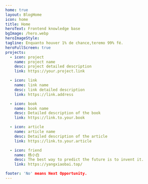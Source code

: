 ```yaml
---
home: true
layout: BlogHome
icon: home
title: Home
heroText: Frontend knowledge base
bgImage: /hero.webp
heroImageStyle:
tagline: Enquanto houver 1% de chance,teremo 99% fé.
heroFullScreen: true
projects:
  - icon: project
    name: project name
    desc: project detailed description
    link: https://your.project.link

  - icon: link
    name: link name
    desc: link detailed description
    link: https://link.address

  - icon: book
    name: book name
    desc: Detailed description of the book
    link: https://link.to.your.book

  - icon: article
    name: article name
    desc: Detailed description of the article
    link: https://link.to.your.article

  - icon: friend
    name: 杨小白
    desc: The best way to predict the future is to invent it.
    link: https://yangxiaobai.top/

footer: 'No' means Next Opportunity. 
---
```

